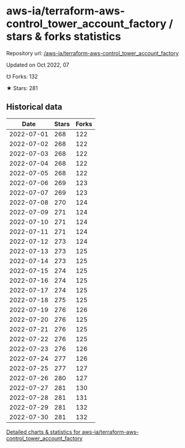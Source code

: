 # aws-ia/terraform-aws-control_tower_account_factory / stars & forks statistics

Repository url: [/aws-ia/terraform-aws-control_tower_account_factory](https://github.com/aws-ia/terraform-aws-control_tower_account_factory)

Updated on Oct 2022, 07

☋ Forks: 132

★ Stars: 281

## Historical data
| Date | Stars | Forks |
|------|-------|-------|
| 2022-07-01 | 268 | 122 | 
| 2022-07-02 | 268 | 122 | 
| 2022-07-03 | 268 | 122 | 
| 2022-07-04 | 268 | 122 | 
| 2022-07-05 | 268 | 122 | 
| 2022-07-06 | 269 | 123 | 
| 2022-07-07 | 269 | 123 | 
| 2022-07-08 | 270 | 124 | 
| 2022-07-09 | 271 | 124 | 
| 2022-07-10 | 271 | 124 | 
| 2022-07-11 | 271 | 124 | 
| 2022-07-12 | 273 | 124 | 
| 2022-07-13 | 273 | 125 | 
| 2022-07-14 | 273 | 125 | 
| 2022-07-15 | 274 | 125 | 
| 2022-07-16 | 274 | 125 | 
| 2022-07-17 | 274 | 125 | 
| 2022-07-18 | 275 | 125 | 
| 2022-07-19 | 276 | 126 | 
| 2022-07-20 | 276 | 125 | 
| 2022-07-21 | 276 | 125 | 
| 2022-07-22 | 276 | 125 | 
| 2022-07-23 | 276 | 126 | 
| 2022-07-24 | 277 | 126 | 
| 2022-07-25 | 277 | 127 | 
| 2022-07-26 | 280 | 127 | 
| 2022-07-27 | 281 | 130 | 
| 2022-07-28 | 281 | 131 | 
| 2022-07-29 | 281 | 132 | 
| 2022-07-30 | 281 | 132 | 


[Detailed charts & statistics for aws-ia/terraform-aws-control_tower_account_factory](https://reviewgithub.com/rep/aws-ia/terraform-aws-control_tower_account_factory)
